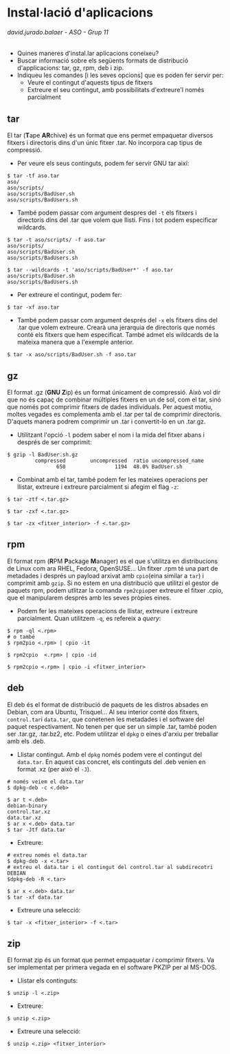 # Instal·lació d'aplicacions
###### david.jurado.balaer - ASO - Grup 11

* Quines maneres d'instal.lar aplicacions coneixeu?
* Buscar informació sobre els següents formats de distribució d'applicacions: tar, gz, rpm, deb i zip.
* Indiqueu les comandes [i les seves opcions] que es poden fer servir per:
  * Veure el contingut d'aquests tipus de fitxers
  * Extreure el seu contingut, amb possibilitats d'extreure'l només parcialment
  
## tar

El tar (**T**ape **AR**chive) és un format que ens permet empaquetar diversos fitxers i directoris dins d'un únic fitxer .tar. No incorpora cap tipus de compressió.

* Per veure els seus continguts, podem fer servir GNU tar així:

```
$ tar -tf aso.tar
aso/
aso/scripts/
aso/scripts/BadUser.sh
aso/scripts/BadUsers.sh
```
* També podem passar com argument despres del `-t` els fitxers i directoris dins del .tar que volem que llisti. Fins i tot podem especificar wildcards.

```
$ tar -t aso/scripts/ -f aso.tar
aso/scripts/
aso/scripts/BadUser.sh
aso/scripts/BadUsers.sh
```
```
$ tar --wildcards -t 'aso/scripts/BadUser*' -f aso.tar
aso/scripts/BadUser.sh
aso/scripts/BadUsers.sh
```

* Per extreure el contingut, podem fer:

```
$ tar -xf aso.tar
```

* També podem passar com argument després del `-x` els fitxers dins del .tar que volem extreure. Crearà una jerarquia de directoris que només conté els fitxers que hem especificat. També admet els wildcards de la mateixa manera que a l'exemple anterior.

```
$ tar -x aso/scripts/BadUser.sh -f aso.tar
```

## gz

El format .gz (**GNU Z**ip) és un format únicament de compressió. Això vol dir que no és capaç de combinar múltiples fitxers en un de sol, com el tar, sinó que només pot comprimir fitxers de dades individuals. Per aquest motiu, moltes vegades es complementa amb el .tar per tal de comprimir directoris. D'aquets manera podrem comprimir un .tar i convertit-lo en un .tar.gz.

* Utilitzant l'opció `-l` podem saber el nom i la mida del fitxer abans i després de ser comprimit:

```
$ gzip -l BadUser.sh.gz
         compressed        uncompressed  ratio uncompressed_name
                650                1194  48.0% BadUser.sh
```

* Combinat amb el tar, també podem fer les mateixes operacions per llistar, extreure i extreure parcialment si afegim el flag `-z`:

```
$ tar -ztf <.tar.gz>
```

```
$ tar -zxf <.tar.gz>
```

```
$ tar -zx <fitxer_interior> -f <.tar.gz>
```

## rpm

El format rpm (**R**PM **P**ackage **M**anager) es el que s'utilitza en distribucions de Linux com ara RHEL, Fedora, OpenSUSE... Un fitxer .rpm té una part de metadades i després un payload arxivat amb `cpio`(eina similar a `tar`) i comprimit amb `gzip`. Si no estem en una distribució que utilitzi el gestor de paquets rpm, podem utlitzar la comanda `rpm2cpio`per extreure el fitxer .cpio, que el manipularem després amb les seves pròpies eines.

* Podem fer les mateixes operacions de llistar, extreure i extreure parcialment. Quan utilitzem `-q`, es refereix a *query*:

```
$ rpm -ql <.rpm>
# o també
$ rpm2pio <.rpm> | cpio -it
```

```,
$ rpm2cpio  <.rpm> | cpio -id
```

```
$ rpm2cpio <.rpm> | cpio -i <fitxer_interior>
```

## deb

El deb és el format de distribució de paquets de les distros absades en Debian, com ara Ubuntu, Trisquel... Al seu interior conté dos fitxers, `control.tar`i `data.tar`, que conetenen les metadades i el software del paquet respectivament. No tenen per que ser un simple .tar, també poden ser .tar.gz, .tar.bz2, etc. Podem utilitzar el `dpkg` o eines d'arxiu per treballar amb els .deb.

* Llistar contingut. Amb el `dpkg` només podem vere el contingut del `data.tar`. En aquest cas concret, els continguts del .deb venien en format .xz (per això el `-J`).

```
# només veiem el data.tar
$ dpkg-deb -c <.deb>
```

```
$ ar t <.deb>
debian-binary
control.tar.xz
data.tar.xz
$ ar x <.deb> data.tar
$ tar -Jtf data.tar
```

* Extreure:

```
# extreu només el data.tar
$ dpkg-deb -x <.tar>
# extreu el data.tar i el contingut del control.tar al subdirecotri DEBIAN
$dpkg-deb -R <.tar>
```

```
$ ar x <.deb> data.tar
$ tar -xf data.tar
```

* Extreure una selecció:

```
$ tar -x <fitxer_interior> -f <.tar>
```

## zip

El format zip és un format que permet empaquetar *i* comprimir fitxers. Va ser implementat per primera vegada en el software PKZIP per al MS-DOS.

* Llistar els continguts:

```
$ unzip -l <.zip>
```

* Extreure:

```
$ unzip <.zip>
```

* Extreure una selecció:

```
$ unzip <.zip> <fitxer_interior>
```
